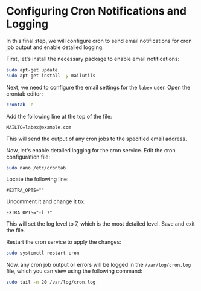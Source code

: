 # Configuring Cron Notifications and Logging

In this final step, we will configure cron to send email notifications for cron job output and enable detailed logging.

First, let's install the necessary package to enable email notifications:

```bash
sudo apt-get update
sudo apt-get install -y mailutils
```

Next, we need to configure the email settings for the `labex` user. Open the crontab editor:

```bash
crontab -e
```

Add the following line at the top of the file:

```
MAILTO=labex@example.com
```

This will send the output of any cron jobs to the specified email address.

Now, let's enable detailed logging for the cron service. Edit the cron configuration file:

```bash
sudo nano /etc/crontab
```

Locate the following line:

```
#EXTRA_OPTS=""
```

Uncomment it and change it to:

```
EXTRA_OPTS="-l 7"
```

This will set the log level to 7, which is the most detailed level. Save and exit the file.

Restart the cron service to apply the changes:

```bash
sudo systemctl restart cron
```

Now, any cron job output or errors will be logged in the `/var/log/cron.log` file, which you can view using the following command:

```bash
sudo tail -n 20 /var/log/cron.log
```
